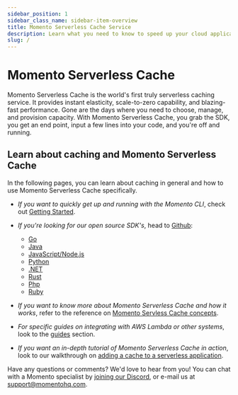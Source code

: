 ```yaml
---
sidebar_position: 1
sidebar_class_name: sidebar-item-overview
title: Momento Serverless Cache Service
description: Learn what you need to know to speed up your cloud application with the world's first serverless cache.
slug: /
---
```

<head>
  <meta name="google-site-verification" content="jXAJxglm5PRXRtL0R8kfGf80Xs1WM3IVAwAUPJC23lI" />
</head>

# Momento Serverless Cache
Momento Serverless Cache is the world's first truly serverless caching service. It provides instant elasticity, scale-to-zero capability, and blazing-fast performance. Gone are the days where you need to choose, manage, and provision capacity. With Momento Serverless Cache, you grab the SDK, you get an end point, input a few lines into your code, and you're off and running.

## Learn about caching and Momento Serverless Cache
In the following pages, you can learn about caching in general and how to use Momento Serverless Cache specifically.

- _If you want to quickly get up and running with the Momento CLI_, check out [Getting Started](./getting-started).

- _If you're looking for our open source SDK's_, head to [Github](https://github.com/momentohq):
  - [Go](https://github.com/momentohq/client-sdk-go)
  - [Java](https://github.com/momentohq/client-sdk-java)
  - [JavaScript/Node.js](https://github.com/momentohq/client-sdk-javascript)
  - [Python](https://github.com/momentohq/client-sdk-python)
  - [.NET](https://github.com/momentohq/client-sdk-dotnet)
  - [Rust](https://github.com/momentohq/client-sdk-rust)
  - [Php](https://github.com/momentohq/client-sdk-php)
  - [Ruby](https://github.com/momentohq/client-sdk-ruby)

- _If you want to know more about Momento Serverless Cache and how it works_, refer to the reference on [Momento Servless Cache concepts](./learn/how-it-works).

- _For specific guides on integrating with AWS Lambda or other systems_, look to the [guides](./develop/guides) section.

- _If you want an in-depth tutorial of Momento Serverless Cache in action_, look to our walkthrough on [adding a cache to a serverless application](./develop/tutorials/serverless-cache-walkthrough).

Have any questions or comments? We'd love to hear from you! You can chat with a Momento specialist by
[joining our Discord](https://discord.com/invite/3HkAKjUZGq), or e-mail us at [support@momentohq.com](mailto:support@momentohq.com).
